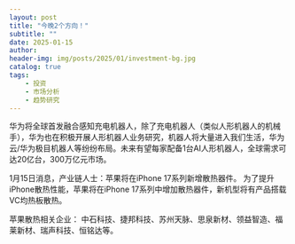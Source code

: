 ```yaml
---
layout: post
title: "今晚2个方向！"
subtitle: ""
date: 2025-01-15
author: 
header-img: img/posts/2025/01/investment-bg.jpg
catalog: true
tags:
    - 投资
    - 市场分析
    - 趋势研究
---
```


华为将全球首发融合感知充电机器人，除了充电机器人（类似人形机器人的机械手），华为也在积极开展人形机器人业务研究，机器人将大量进入我们生活，华为云/华为极目机器人等纷纷布局。未来有望每家配备1台AI人形机器人，全球需求可达20亿台，300万亿元市场。

1月15日消息，产业链人士：苹果将在iPhone 17系列新增散热器件。
为了提升iPhone散热性能，苹果将在iPhone 17系列中增加散热器件，新机型将有产品搭载VC均热板散热。

苹果散热相关企业：
中石科技、捷邦科技、苏州天脉、思泉新材、领益智造、福莱新材、瑞声科技、恒铭达等。